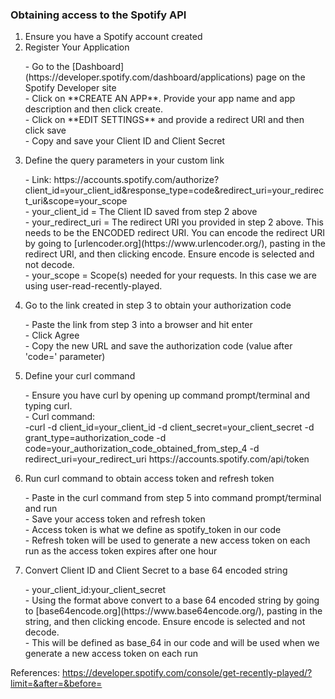 ### Obtaining access to the Spotify API

1. Ensure you have a Spotify account created
2. Register Your Application
    <p>- Go to the [Dashboard](https://developer.spotify.com/dashboard/applications) page on the Spotify Developer site<br>
    - Click on **CREATE AN APP**. Provide your app name and app description and then click create.<br>
    - Click on **EDIT SETTINGS** and provide a redirect URI and then click save<br>
    - Copy and save your Client ID and Client Secret<br>
3. Define the query parameters in your custom link
    <p>- Link: https://accounts.spotify.com/authorize?client_id=your_client_id&response_type=code&redirect_uri=your_redirect_uri&scope=your_scope<br>
    - your_client_id = The Client ID saved from step 2 above<br>
    - your_redirect_uri = The redirect URI you provided in step 2 above. This needs to be the ENCODED redirect URI. You can encode the redirect URI by going to [urlencoder.org](https://www.urlencoder.org/), pasting in the redirect URI, and then clicking encode. Ensure encode is selected and not decode.<br>
    - your_scope = Scope(s) needed for your requests. In this case we are using user-read-recently-played.<br>
4. Go to the link created in step 3 to obtain your authorization code
    <p>- Paste the link from step 3 into a browser and hit enter<br>
    - Click Agree<br>
    - Copy the new URL and save the authorization code (value after 'code=' parameter)<br>
5. Define your curl command
    <p>- Ensure you have curl by opening up command prompt/terminal and typing curl.<br>
        - Curl command:<br>
        -curl -d client_id=your_client_id -d client_secret=your_client_secret -d grant_type=authorization_code -d code=your_authorization_code_obtained_from_step_4 -d redirect_uri=your_redirect_uri https://accounts.spotify.com/api/token<br>
6. Run curl command to obtain access token and refresh token
    <p>- Paste in the curl command from step 5 into command prompt/terminal and run<br>
    - Save your access token and refresh token<br>
    - Access token is what we define as spotify_token in our code<br>
    - Refresh token will be used to generate a new access token on each run as the access token expires after one hour<br>
7. Convert Client ID and Client Secret to a base 64 encoded string<br>
    <p>- your_client_id:your_client_secret<br>
    - Using the format above convert to a base 64 encoded string by going to [base64encode.org](https://www.base64encode.org/), pasting in the string, and then clicking encode. Ensure encode is selected and not decode.<br>
    - This will be defined as base_64 in our code and will be used when we generate a new access token on each run<br>

References:
https://developer.spotify.com/console/get-recently-played/?limit=&after=&before=
